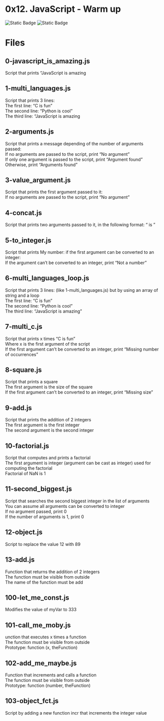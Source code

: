 # 0x12. JavaScript - Warm up

![Static Badge](https://img.shields.io/badge/JavaScript-black?logo=JavaScript&logoColor=%23f7df1e)  ![Static Badge](https://img.shields.io/badge/AbdullahHR10-%230359AE?logo=Github&logoColor=%23000000)


# Files

##  0-javascript_is_amazing.js
Script that prints “JavaScript is amazing
## 1-multi_languages.js
Script that prints 3 lines:<br>
The first line: “C is fun”<br>
The second line: “Python is cool”<br>
The third line: “JavaScript is amazing<br>
## 2-arguments.js
Script that prints a message depending of the number of arguments passed:<br>
If no arguments are passed to the script, print “No argument”<br>
If only one argument is passed to the script, print “Argument found”<br>
Otherwise, print “Arguments found”<br>
## 3-value_argument.js
Script that prints the first argument passed to it:<br>
If no arguments are passed to the script, print “No argument”<br>
## 4-concat.js
Script that prints two arguments passed to it, in the following format: “ is ”<br>
## 5-to_integer.js
Script that prints My number: <first argument converted in integer> if the first argument can be converted to an integer:<br>
If the argument can’t be converted to an integer, print “Not a number”<br>
## 6-multi_languages_loop.js
Script that prints 3 lines: (like 1-multi_languages.js) but by using an array of string and a loop<br>
The first line: “C is fun”<br>
The second line: “Python is cool”<br>
The third line: “JavaScript is amazing”<br>
## 7-multi_c.js
Script that prints x times “C is fun”<br>
Where x is the first argument of the script<br>
If the first argument can’t be converted to an integer, print “Missing number of occurrences”<br>
## 8-square.js
Script that prints a square<br>
The first argument is the size of the square<br>
If the first argument can’t be converted to an integer, print “Missing size”<br>
## 9-add.js
Script that prints the addition of 2 integers<br>
The first argument is the first integer<br>
The second argument is the second integer<br>
## 10-factorial.js
Script that computes and prints a factorial<br>
The first argument is integer (argument can be cast as integer) used for computing the factorial<br>
Factorial of NaN is 1<br>
## 11-second_biggest.js
Script that searches the second biggest integer in the list of arguments<br>
You can assume all arguments can be converted to integer<br>
If no argument passed, print 0<br>
If the number of arguments is 1, print 0<br>
## 12-object.js
Script to replace the value 12 with 89<br>
## 13-add.js
Function that returns the addition of 2 integers<br>
The function must be visible from outside<br>
The name of the function must be add<br>
## 100-let_me_const.js
Modifies the value of myVar to 333<br>
## 101-call_me_moby.js
unction that executes x times a function<br>
The function must be visible from outside<br>
Prototype: function (x, theFunction)<br>
## 102-add_me_maybe.js
Function that increments and calls a function<br>
The function must be visible from outside<br>
Prototype: function (number, theFunction)<br>
## 103-object_fct.js
Script by adding a new function incr that increments the integer value<br>
